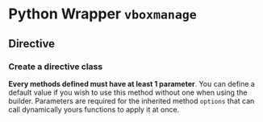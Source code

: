 # Python Wrapper `vboxmanage`

## Directive

### Create a directive class

**Every methods defined must have at least 1 parameter**. You can define a default value if you wish to use this method without one when using the builder. Parameters are required for the inherited method `options` that can call dynamically yours functions to apply it at once. 